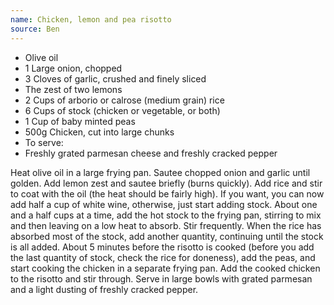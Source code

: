 ```yaml
---
name: Chicken, lemon and pea risotto
source: Ben
---
```


* Olive oil
* 1 Large onion, chopped
* 3 Cloves of garlic, crushed and finely sliced
* The zest of two lemons
* 2 Cups of arborio or calrose (medium grain) rice
* 6 Cups of stock (chicken or vegetable, or both)
* 1 Cup of baby minted peas
* 500g Chicken, cut into large chunks
* To serve:
* Freshly grated parmesan cheese and freshly cracked pepper

Heat olive oil in a large frying pan. Sautee chopped onion and garlic until golden. Add lemon zest and sautee briefly (burns quickly). Add rice and stir to coat with the oil (the heat should be fairly high). If you want, you can now add half a cup of white wine, otherwise, just start adding stock. About one and a half cups at a time, add the hot stock to the frying pan, stirring to mix and then leaving on a low heat to absorb. Stir frequently. When the rice has absorbed most of the stock, add another quantity, continuing until the stock is all added. About 5 minutes before the risotto is cooked (before you add the last quantity of stock, check the rice for doneness), add the peas, and start cooking the chicken in a separate frying pan. Add the cooked chicken to the risotto and stir through. Serve in large bowls with grated parmesan and a light dusting of freshly cracked pepper.

